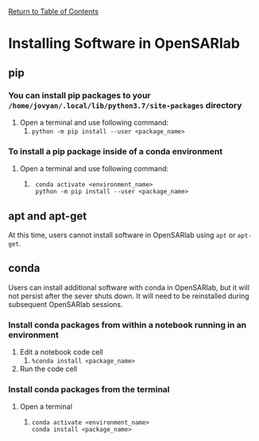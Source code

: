 [Return to Table of Contents](../user.md)

# Installing Software in OpenSARlab

<!--  test web formatting with following: /<> -> <> -->
<!--  <> works, but bullet point should match with other format. Reference best practice guide. -->
## pip
### You can install pip packages to your `/home/jovyan/.local/lib/python3.7/site-packages` directory
1. Open a terminal and use following command:
    1. `python -m pip install --user <package_name>`
    
### To install a pip package inside of a conda environment
<!--  code snippet not compatible with web version -->
1. Open a terminal and use following command:
    1. ```
        conda activate <environment_name>
        python -m pip install --user <package_name>
       ```   

## apt and apt-get
At this time, users cannot install software in OpenSARlab using `apt` or `apt-get`.

## conda
Users can install additional software with conda in OpenSARlab, but it will not persist after the sever shuts down. It will need to be reinstalled during subsequent OpenSARlab sessions. 

<!--  Consider putting bullet points instead of number -->
### Install conda packages from within a notebook running in an environment
1. Edit a notebook code cell
    1. `%conda install <package_name>`
1. Run the code cell

### Install conda packages from the terminal
1. Open a terminal
    1. ```
       conda activate <environment_name>
       conda install <package_name>
       ```